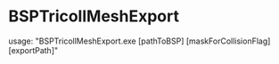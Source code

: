 # BSPTricollMeshExport

usage: "BSPTricollMeshExport.exe \[pathToBSP] \[maskForCollisionFlag] \[exportPath]"
